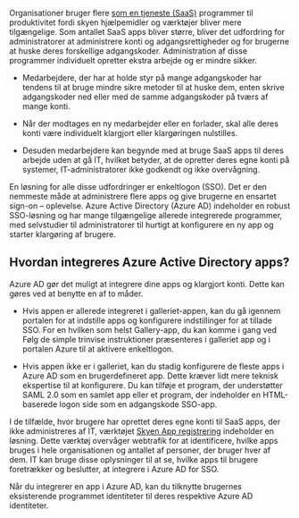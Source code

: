 Organisationer bruger flere [som en tjeneste (SaaS)](https://azure.microsoft.com/overview/what-is-saas/) programmer til produktivitet fordi skyen hjælpemidler og værktøjer bliver mere tilgængelige. Som antallet SaaS apps bliver større, bliver det udfordring for administratorer at administrere konti og adgangsrettigheder og for brugerne at huske deres forskellige adgangskoder. Administration af disse programmer individuelt opretter ekstra arbejde og er mindre sikker.


- Medarbejdere, der har at holde styr på mange adgangskoder har tendens til at bruge mindre sikre metoder til at huske dem, enten skrive adgangskoder ned eller med de samme adgangskoder på tværs af mange konti.

- Når der modtages en ny medarbejder eller en forlader, skal alle deres konti være individuelt klargjort eller klargøringen nulstilles.

- Desuden medarbejdere kan begynde med at bruge SaaS apps til deres arbejde uden at gå IT, hvilket betyder, at de opretter deres egne konti på systemer, IT-administratorer ikke godkendt og ikke overvågning.  

En løsning for alle disse udfordringer er enkeltlogon (SSO). Det er den nemmeste måde at administrere flere apps og give brugerne en ensartet sign-on – oplevelse. Azure Active Directory (Azure AD) indeholder en robust SSO-løsning og har mange tilgængelige allerede integrerede programmer, med selvstudier til administratorer til hurtigt at konfigurere en ny app og starter klargøring af brugere.


## <a name="how-does-azure-active-directory-integrate-apps"></a>Hvordan integreres Azure Active Directory apps?  

Azure AD gør det muligt at integrere dine apps og klargjort konti. Dette kan gøres ved at benytte en af to måder.

- Hvis appen er allerede integreret i galleriet-appen, kan du gå igennem portalen for at indstille apps og konfigurere indstillinger for at tillade SSO. For en hvilken som helst Gallery-app, du kan komme i gang ved Følg de simple trinvise instruktioner præsenteres i galleriet app og i portalen Azure til at aktivere enkeltlogon.

- Hvis appen ikke er i galleriet, kan du stadig konfigurere de fleste apps i Azure AD som en brugerdefineret app. Dette kræver lidt mere teknisk ekspertise til at konfigurere. Du kan tilføje et program, der understøtter SAML 2.0 som en samlet app eller et program, der indeholder en HTML-baserede logon side som en adgangskode SSO-app.

I de tilfælde, hvor brugere har oprettet deres egne konti til SaaS apps, der ikke administreres af IT, værktøjet [Skyen App registrering](../articles/active-directory/active-directory-cloudappdiscovery-whatis.md) indeholder en løsning. Dette værktøj overvåger webtrafik for at identificere, hvilke apps bruges i hele organisationen og antallet af personer, der bruger hver af dem. IT kan bruge disse oplysninger til at se, hvilke apps til brugere foretrækker og beslutter, at integrere i Azure AD for SSO.  

Når du integrerer en app i Azure AD, kan du tilknytte brugernes eksisterende programmet identiteter til deres respektive Azure AD identiteter.  
